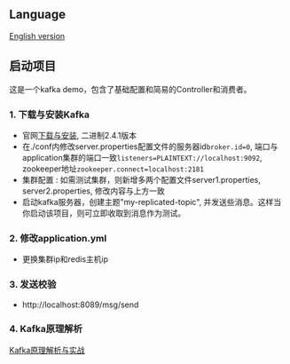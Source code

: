 ## Language

[English version](./README.md)

## 启动项目

这是一个kafka demo，包含了基础配置和简易的Controller和消费者。

### 1. 下载与安装Kafka

- 官网[下载与安装](https://kafka.apache.org/downloads), 二进制2.4.1版本
- 在./conf内修改server.properties配置文件的服务器id`broker.id=0`, 端口与application集群的端口一致`listeners=PLAINTEXT://localhost:9092`, zookeeper地址`zookeeper.connect=localhost:2181`
- 集群配置 : 如需测试集群，则新增多两个配置文件server1.properties, server2.properties, 修改内容与上方一致
- 启动kafka服务器，创建主题"my-replicated-topic", 并发送些消息。这样当你启动该项目，则可立即收取到消息作为测试。

### 2. 修改application.yml

- 更换集群ip和redis主机ip

### 3. 发送校验

- http://localhost:8089/msg/send

### 4. Kafka原理解析

[Kafka原理解析与实战](https://dengyaqi.github.io/posts/kafka/)